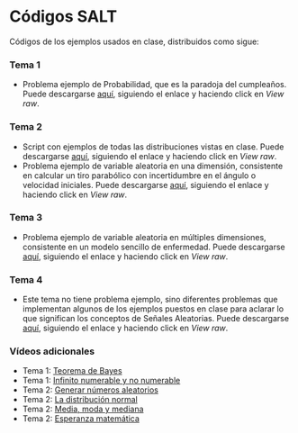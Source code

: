 # Códigos SALT

Códigos de los ejemplos usados en clase, distribuidos como sigue:

### Tema 1
* Problema ejemplo de Probabilidad, que es la paradoja del cumpleaños. Puede descargarse [aquí](./Problema_T1.mlx), siguiendo el enlace y haciendo click en *View raw*.

### Tema 2
* Script con ejemplos de todas las distribuciones vistas en clase. Puede descargarse [aquí](./Distribuciones_T2.mlx), siguiendo el enlace y haciendo click en *View raw*.
* Problema ejemplo de variable aleatoria en una dimensión, consistente en calcular un tiro parabólico con incertidumbre en el ángulo o velocidad iniciales. Puede descargarse [aquí](./Problema_T2.mlx), siguiendo el enlace y haciendo click en *View raw*.

### Tema 3
* Problema ejemplo de variable aleatoria en múltiples dimensiones, consistente en un modelo sencillo de enfermedad. Puede descargarse [aquí](./Problema_T3.mlx), siguiendo el enlace y haciendo click en *View raw*.

### Tema 4
* Este tema no tiene problema ejemplo, sino diferentes problemas que implementan algunos de los ejemplos puestos en clase para aclarar lo que significan los conceptos de Señales Aleatorias. Puede descargarse [aquí](./Ejemplos_T4.mlx), siguiendo el enlace y haciendo click en *View raw*.

### Vídeos adicionales
* Tema 1: [Teorema de Bayes](https://www.youtube.com/watch?v=xfz7Gfbd2Bg)
* Tema 1: [Infinito numerable y no numerable](https://www.youtube.com/watch?v=TUFQKN5mIWM)
* Tema 2: [Generar números aleatorios](https://www.youtube.com/watch?v=RzEjqJHW-NU)
* Tema 2: [La distribución normal](https://youtu.be/zZIj3w037P8?si=XrEiKwxLghVS_igY)
* Tema 2: [Media, moda y mediana](https://www.youtube.com/watch?v=QditfY6P8uc)
* Tema 2: [Esperanza matemática](https://www.youtube.com/watch?v=QditfY6P8uc)
